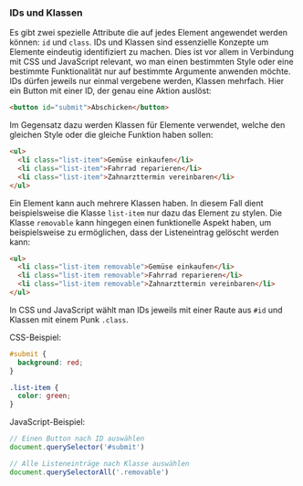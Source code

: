 ### IDs und Klassen
Es gibt zwei spezielle Attribute die auf jedes Element angewendet werden können: `id` und `class`. IDs und Klassen sind essenzielle Konzepte um Elemente eindeutig identifiziert zu machen. Dies ist vor allem in Verbindung mit CSS und JavaScript relevant, wo man einen bestimmten Style oder eine bestimmte Funktionalität nur auf bestimmte Argumente anwenden möchte. IDs dürfen jeweils nur einmal vergebene werden, Klassen mehrfach. Hier ein Button mit einer ID, der genau eine Aktion auslöst:

```html
<button id="submit">Abschicken</button>
```

Im Gegensatz dazu werden Klassen für Elemente verwendet, welche den gleichen Style oder die gleiche Funktion haben sollen:

```html
<ul>
  <li class="list-item">Gemüse einkaufen</li>
  <li class="list-item">Fahrrad reparieren</li>
  <li class="list-item">Zahnarzttermin vereinbaren</li>
</ul>
```

Ein Element kann auch mehrere Klassen haben. In diesem Fall dient beispielsweise die Klasse `list-item` nur dazu das Element zu stylen. Die Klasse `removable` kann hingegen einen funktionelle Aspekt haben, um beispielsweise zu ermöglichen, dass der Listeneintrag gelöscht werden kann:

```html
<ul>
  <li class="list-item removable">Gemüse einkaufen</li>
  <li class="list-item removable">Fahrrad reparieren</li>
  <li class="list-item removable">Zahnarzttermin vereinbaren</li>
</ul>
```

In CSS und JavaScript wählt man IDs jeweils mit einer Raute aus `#id` und Klassen mit einem Punk `.class`.

CSS-Beispiel:

```css
#submit {
  background: red;
}

.list-item {
  color: green;
}
```

JavaScript-Beispiel:

```javascript
// Einen Button nach ID auswählen
document.querySelector('#submit')

// Alle Listeneinträge nach Klasse auswählen
document.querySelectorAll('.removable')
```
